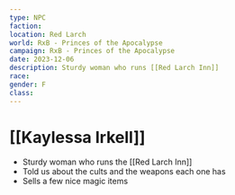 ```yaml
---
type: NPC
faction: 
location: Red Larch
world: RxB - Princes of the Apocalypse
campaign: RxB - Princes of the Apocalypse
date: 2023-12-06
description: Sturdy woman who runs [[Red Larch Inn]]
race: 
gender: F
class:
---
```

# [[Kaylessa Irkell]]

- Sturdy woman who runs the [[Red Larch Inn]]
- Told us about the cults and the weapons each one has
- Sells a few nice magic items